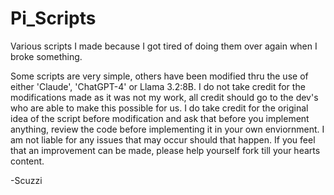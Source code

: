 # Pi_Scripts
Various scripts I made because I got tired of doing them over again when I broke something. 

Some scripts are very simple, others have been modified thru the use of either 'Claude', 'ChatGPT-4' or Llama 3.2:8B. I do not take credit for the modifications made as it was not my work, all credit should go to the dev's who are able to make this possible for us. I do take credit for the original idea of the script before modification and ask that before you implement anything, review the code before implementing it in your own enviornment. I am not liable for any issues that may occur should that happen. If you feel that an improvement can be made, please help yourself fork till your hearts content. 


-Scuzzi
